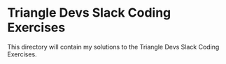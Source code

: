 # Triangle Devs Slack Coding Exercises
This directory will contain my solutions to the Triangle Devs Slack Coding Exercises.